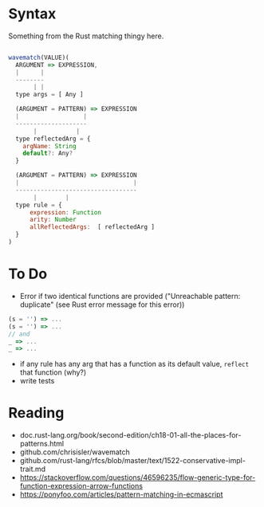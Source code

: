 # Syntax
[syntax]: #syntax

Something from the Rust matching thingy here.

```javascript

wavematch(VALUE)(
  ARGUMENT => EXPRESSION,
  |      |
  --------
       | |
  type args = [ Any ]

  (ARGUMENT = PATTERN) => EXPRESSION
  |                  |
  --------------------
       |           |
  type reflectedArg = {
    argName: String
    default?: Any?
  }

  (ARGUMENT = PATTERN) => EXPRESSION
  |                                |
  ----------------------------------
       |        | 
  type rule = {
      expression: Function
      arity: Number
      allReflectedArgs:  [ reflectedArg ]
  }
)
```

# To Do

- Error if two identical functions are provided ("Unreachable pattern: duplicate" (see Rust error message for this error))
```javascript
(s = '') => ...
(s = '') => ...
// and
_ => ...
_ => ...
```
- if any rule has any arg that has a function as its default value, `reflect` that function (why?)
- write tests

# Reading

- doc.rust-lang.org/book/second-edition/ch18-01-all-the-places-for-patterns.html
- github.com/chrisisler/wavematch
- github.com/rust-lang/rfcs/blob/master/text/1522-conservative-impl-trait.md
- https://stackoverflow.com/questions/46596235/flow-generic-type-for-function-expression-arrow-functions
- https://ponyfoo.com/articles/pattern-matching-in-ecmascript
